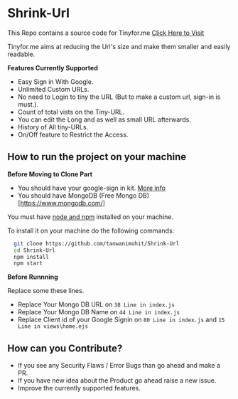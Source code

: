 # Shrink-Url

This Repo contains a source code for Tinyfor.me [Click Here to Visit](https://www.tinyfor.me/)

Tinyfor.me aims at reducing the Url's size and make them smaller and easily readable.

**Features Currently Supported**
- Easy Sign in With Google.
- Unlimited Custom URLs.
- No need to Login to tiny the URL (But to make a custom url, sign-in is must.).
- Count of total vists on the Tiny-URL.
- You can edit the Long and as well as small URL afterwards.
- History of All tiny-URLs.
- On/Off feature to Restrict the Access.


## How to run the project on your machine

**Before Moving to Clone Part**

- You should have your google-sign in kit. [More info](https://developers.google.com/identity/sign-in/web)
- You should have MongoDB (Free Mongo DB)[https://www.mongodb.com/]


You must have [node and npm](https://nodejs.org/en/) installed on your machine.

To install it on your machine do the following commands:

```bash
  git clone https://github.com/tanwanimohit/Shrink-Url
  cd Shrink-Url
  npm install
  npm start
```

**Before Runnning**

Replace some these lines.

- Replace Your Mongo DB URL on `38 Line in index.js`
- Replace Your Mongo DB Name on `44 Line in index.js`
- Replace Client id of your Google Signin on `80 Line in index.js` and `15 Line in views\home.ejs`

## How can you Contribute?

- If you see any Security Flaws / Error Bugs than go ahead and make a PR.
- If you have new idea about the Product go ahead raise a new issue.
- Improve the currently supported features.
